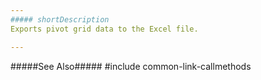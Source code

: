 ```yaml
---
##### shortDescription
Exports pivot grid data to the Excel file.

---
```

#####See Also#####
#include common-link-callmethods